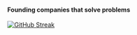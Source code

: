 #### Founding companies that solve problems
[![GitHub Streak](https://streak-stats.demolab.com/?user=eramirezvilla)](https://git.io/streak-stats)

